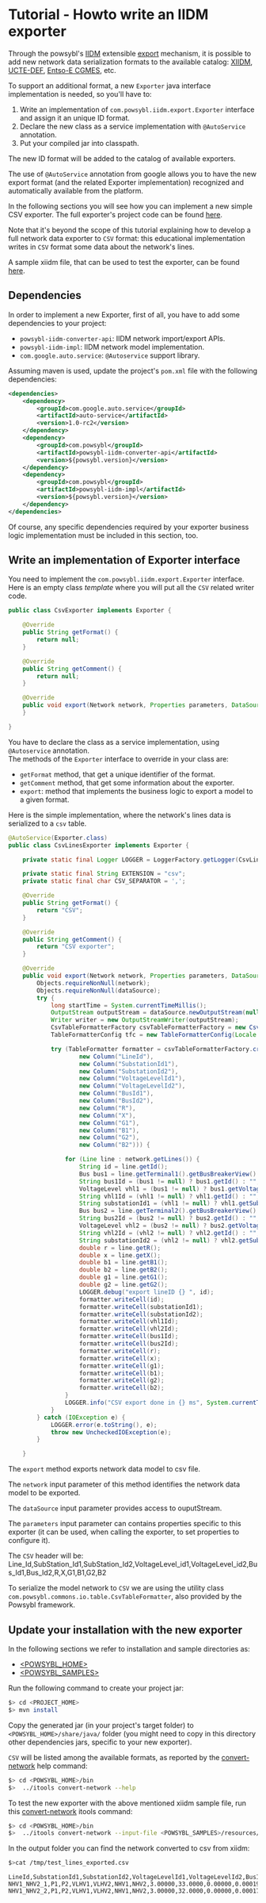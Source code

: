 # Tutorial - Howto write an IIDM exporter

Through the powsybl's [IIDM](../../architecture/iidm/README.md) extensible [export](../../architecture/iidm/exporter/README.md) mechanism, it is possible to add new network data serialization formats to the available catalog: [XIIDM](../../architecture/iidm/importer/iidm.md), [UCTE-DEF](../../architecture/iidm/importer/ucte.md), [Entso-E CGMES](../../architecture/iidm/importer/cgmes.md), etc.

To support an additional format, a new `Exporter` java interface implementation is needed, so you'll have to:

1. Write an implementation of `com.powsybl.iidm.export.Exporter` interface and assign it an unique ID format.
2. Declare the new class as a service implementation with `@AutoService` annotation.
2. Put your compiled jar into classpath.

The new ID format will be added to the catalog of available exporters. 

The use of `@AutoService` annotation from google allows you to have the new export format (and the related Exporter implementation) recognized and automatically available from the platform.

In the following sections you will see how you can implement a new simple CSV exporter. The full exporter's project code can be found [here](../../samples/csv-exporter).  

Note that it's beyond the scope of this tutorial explaining how to develop a full network data exporter to `CSV` format: this educational implementation writes in `CSV` format some data about the network's lines.  

A sample xiidm file, that can be used to test the exporter, can be found [here](../../samples/resources/test_lines.xiidm). 

## Dependencies
In order to implement a new Exporter, first of all, you have to add some dependencies to your project:

- `powsybl-iidm-converter-api`: IIDM network import/export APIs.
- `powsybl-iidm-impl`: IIDM network model implementation.
- `com.google.auto.service`: `@Autoservice` support library.

Assuming maven is used, update the project's `pom.xml` file with the following dependencies:

```xml
<dependencies>
    <dependency>
	    <groupId>com.google.auto.service</groupId>
		<artifactId>auto-service</artifactId>
		<version>1.0-rc2</version>
	</dependency>
	<dependency>
	    <groupId>com.powsybl</groupId>
		<artifactId>powsybl-iidm-converter-api</artifactId>
		<version>${powsybl.version}</version>
	</dependency>
	<dependency>
	    <groupId>com.powsybl</groupId>
		<artifactId>powsybl-iidm-impl</artifactId>
		<version>${powsybl.version}</version>		
	</dependency>		
</dependencies>
```

Of course, any specific dependencies required by your exporter business logic implementation must be included in this section, too.

## Write an implementation of Exporter interface

You need to implement the `com.powsybl.iidm.export.Exporter` interface.  
Here is an empty class *template* where you will put all the `CSV` related writer code. 
 

```java
public class CsvExporter implements Exporter {

	@Override
	public String getFormat() {
		return null;
	}

	@Override
	public String getComment() {
		return null;
	}

	@Override
	public void export(Network network, Properties parameters, DataSource dataSource) {
	}

}
```

You have to declare the class as a service implementation, using `@Autoservice` annotation.  
The methods of the `Exporter` interface to override in your class are: 

 - `getFormat` method, that get a unique identifier of the format.
 - `getComment` method, that get some information about the exporter.
 - `export`: method that implements the business logic to export a model to a given format.


Here is the simple implementation, where the network's lines data is serialized to a `csv` table.

```java
@AutoService(Exporter.class)
public class CsvLinesExporter implements Exporter {

	private static final Logger LOGGER = LoggerFactory.getLogger(CsvLinesExporter.class);

	private static final String EXTENSION = "csv";
	private static final char CSV_SEPARATOR = ',';

	@Override
	public String getFormat() {
		return "CSV";
	}

	@Override
	public String getComment() {
		return "CSV exporter";
	}

	@Override
	public void export(Network network, Properties parameters, DataSource dataSource) {
		Objects.requireNonNull(network);
		Objects.requireNonNull(dataSource);
		try {
			long startTime = System.currentTimeMillis();
			OutputStream outputStream = dataSource.newOutputStream(null, EXTENSION, false);
			Writer writer = new OutputStreamWriter(outputStream);
			CsvTableFormatterFactory csvTableFormatterFactory = new CsvTableFormatterFactory();
			TableFormatterConfig tfc = new TableFormatterConfig(Locale.getDefault(), CSV_SEPARATOR, "",	true, false);

			try (TableFormatter formatter = csvTableFormatterFactory.create(writer, "", tfc,
					new Column("LineId"),
                    new Column("SubstationId1"),
                    new Column("SubstationId2"),
                    new Column("VoltageLevelId1"),
                    new Column("VoltageLevelId2"),
                    new Column("BusId1"),
                    new Column("BusId2"),
                    new Column("R"),
                    new Column("X"),
                    new Column("G1"),
                    new Column("B1"),
                    new Column("G2"),
                    new Column("B2"))) {

				for (Line line : network.getLines()) {
					String id = line.getId();
					Bus bus1 = line.getTerminal1().getBusBreakerView().getBus();
					String bus1Id = (bus1 != null) ? bus1.getId() : "";
					VoltageLevel vhl1 = (bus1 != null) ? bus1.getVoltageLevel() : null ;
					String vhl1Id = (vhl1 != null) ? vhl1.getId() : "";
					String substationId1 = (vhl1 != null) ? vhl1.getSubstation().getId() : "";
					Bus bus2 = line.getTerminal2().getBusBreakerView().getBus();
					String bus2Id = (bus2 != null) ? bus2.getId() : "";
					VoltageLevel vhl2 = (bus2 != null) ? bus2.getVoltageLevel() : null;					
					String vhl2Id = (vhl2 != null) ? vhl2.getId() : "";
					String substationId2 = (vhl2 != null) ? vhl2.getSubstation().getId() : "";
					double r = line.getR();
					double x = line.getX();
					double b1 = line.getB1();
					double b2 = line.getB2();
					double g1 = line.getG1();
					double g2 = line.getG2();
					LOGGER.debug("export lineID {} ", id);
					formatter.writeCell(id);
					formatter.writeCell(substationId1);
					formatter.writeCell(substationId2);
					formatter.writeCell(vhl1Id);
					formatter.writeCell(vhl2Id);
					formatter.writeCell(bus1Id);
					formatter.writeCell(bus2Id);
					formatter.writeCell(r);
					formatter.writeCell(x);
					formatter.writeCell(g1);
					formatter.writeCell(b1);
					formatter.writeCell(g2);
					formatter.writeCell(b2);
				}
				LOGGER.info("CSV export done in {} ms", System.currentTimeMillis() - startTime);
			}
		} catch (IOException e) {
			LOGGER.error(e.toString(), e);
			throw new UncheckedIOException(e);
		}

	}
```

The `export` method exports network data model to csv file.

The `network` input parameter of this method identifies the network data model to be exported.

The `dataSource` input parameter provides access to ouputStream.

The `parameters` input parameter can contains properties specific to this exporter (it can be used, when calling the exporter, to set properties to configure it).

The `CSV` header will be:
Line_Id,SubStation_Id1,SubStation_Id2,VoltageLevel_id1,VoltageLevel_id2,Bus_Id1,Bus_Id2,R,X,G1,B1,G2,B2

To serialize the model network to `CSV` we are using the utility class `com.powsybl.commons.io.table.CsvTableFormatter`, also provided by the Powsybl framework. 


## Update your installation with the new exporter

In the following sections we refer to installation and sample directories as:

* [\<POWSYBL_HOME\>](../configuration/directoryList.md)
* [\<POWSYBL_SAMPLES\>](../configuration/directoryList.md)

Run the following command to create your project jar:

```bash
$> cd <PROJECT_HOME>
$> mvn install
```
 
Copy the generated jar (in your project's target folder) to `<POWSYBL_HOME>/share/java/` folder (you might need to copy in this directory other dependencies jars, specific to your new exporter).


`CSV` will be listed among the available formats, as reported by the [convert-network](../../tools/convert-network.md) help command:

```bash
$> cd <POWSYBL_HOME>/bin
$>  ../itools convert-network --help
```
  
To test the new exporter with the above mentioned xiidm sample file, run this [convert-network](../../tools/convert-network.md) itools command: 

```bash
$> cd <POWSYBL_HOME>/bin
$>  ../itools convert-network --input-file <POWSYBL_SAMPLES>/resources/test_lines.xiidm --output-format CSV  --output-file /tmp/test_lines_exported.csv

```

In the output folder you can find the network converted to csv from xiidm: 
```bash
$>cat /tmp/test_lines_exported.csv
```

```csv
LineId,SubstationId1,SubstationId2,VoltageLevelId1,VoltageLevelId2,BusId1,BusId2,R,X,G1,B1,G2,B2
NHV1_NHV2_1,P1,P2,VLHV1,VLHV2,NHV1,NHV2,3.00000,33.0000,0.00000,0.000193000,0.00000,0.000193000
NHV1_NHV2_2,P1,P2,VLHV1,VLHV2,NHV1,NHV2,3.00000,32.0000,0.00000,0.000175000,0.00000,0.000175000

```



